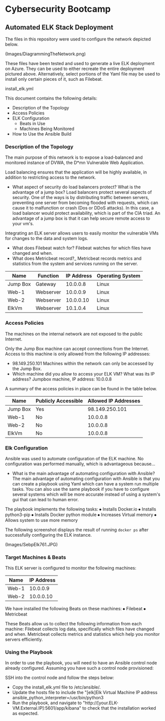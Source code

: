 # Cybersecurity Bootcamp
## Automated ELK Stack Deployment

The files in this repository were used to configure the network depicted below.

(Images/DiagrammingTheNetwork.png)

These files have been tested and used to generate a live ELK deployment on Azure. They can be used to either recreate the entire deployment pictured above. Alternatively, select portions of the Yaml file may be used to install only certain pieces of it, such as Filebeat.

install_elk.yml

This document contains the following details:
- Description of the Topology
- Access Policies
- ELK Configuration
  - Beats in Use
  - Machines Being Monitored
- How to Use the Ansible Build


### Description of the Topology

The main purpose of this network is to expose a load-balanced and monitored instance of DVWA, the D*mn Vulnerable Web Application.

Load balancing ensures that the application will be highly available, in addition to restricting access to the network.
- What aspect of security do load balancers protect? What is the advantage of a jump box? Load balancers protect several aspects of security. One of the ways is by distributing traffic between servers, preventing one server from becoming flooded with requests, which can cause it to malfunction or crash (Dos or DDoS attacks). In this case, a load balancer would protect availability, which is part of the CIA triad.
An advantage of a jump box is that it can help secure remote access to your vm's. 
  

Integrating an ELK server allows users to easily monitor the vulnerable VMs for changes to the data and system logs.
- What does Filebeat watch for? Filebeat watches for which files have changed and when.
- What does Metricbeat record?_ Metricbeat records metrics and statistics from the system and services running on the server.


| Name     | Function | IP Address | Operating System |
|----------|----------|------------|------------------|
| Jump Box | Gateway  | 10.0.0.8   | Linux            |
| Web-1    | Webserver| 10.0.0.9   | Linux            |
| Web-2    | Webserver| 10.0.0.10  | Linux            |
| ElkVm    | Webserver| 10.1.0.4   | Linux            |

### Access Policies

The machines on the internal network are not exposed to the public Internet. 

Only the Jump Box machine can accept connections from the Internet. Access to this machine is only allowed from the following IP addresses:
- 98.149.250.101
Machines within the network can only be accessed by the Jump Box.
- Which machine did you allow to access your ELK VM? What was its IP address? Jumpbox machine, IP address: 10.0.0.8

A summary of the access policies in place can be found in the table below.

| Name     | Publicly Accessible | Allowed IP Addresses |
|----------|---------------------|----------------------|
| Jump Box |  Yes                | 98.149.250.101       |       
| Web-1    |  No                 | 10.0.0.8             |
| Web-2    |  No                 | 10.0.0.8             |
| ElkVm    |  No                 | 10.0.0.8             |


### Elk Configuration

Ansible was used to automate configuration of the ELK machine. No configuration was performed manually, which is advantageous because...
- What is the main advantage of automating configuration with Ansible? The main advantage of automating configuration with Ansible is that you can create a playbook using Yaml which can 
have a system run multiple tasks. You can also use the same playbook if you have to configure several systems which will be more accurate instead of using a system's gui that can lead to human error.  

The playbook implements the following tasks:
⦁	Installs Docker.io
⦁	Installs python3-pip
⦁	Installs Docker python module
⦁	Increases Virtual memory
⦁	Allows system to use more memory

The following screenshot displays the result of running `docker ps` after successfully configuring the ELK instance.

(Images/SebpElk761.JPG)

### Target Machines & Beats
This ELK server is configured to monitor the following machines:

| Name     |IP Address|
|----------|----------|
| Web-1    |10.0.0.9  |
| Web-2    |10.0.0.10 |



We have installed the following Beats on these machines:
⦁	Filebeat
⦁	Metricbeat

These Beats allow us to collect the following information from each machine:
Filebeat collects log data, specifically which files have changed and when.
Metricbeat collects metrics and statistics which help you monitor servers efficiently. 

### Using the Playbook
In order to use the playbook, you will need to have an Ansible control node already configured. Assuming you have such a control node provisioned: 

SSH into the control node and follow the steps below:
- Copy the install_elk.yml file to /etc/ansible/.
- Update the hosts file to include the "[elk]Elk Virtual Machine IP address ansible_python_interpreter=/usr/bin/python3 
- Run the playbook, and navigate to "http://[your.ELK-VM.External.IP]:5601/app/kibana" to check that the installation worked as expected.


